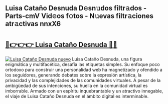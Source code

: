 ## Luisa Cataño Desnuda D𝚎sn𝚞dos filtr𝚊dos - Parts-cmV Vid𝚎os f𝚘tos - N𝚞evas filtr𝚊ciones atr𝚊ctivas nnxX6

# <h2><a href="http://mb5ct3j.tromn.icu/?c=Luisa+Cata%c3%b1o+Desnuda">🔗👉👉👉 Luisa Cataño Desnuda 🔗🔗</a></h2>

[![Luisa Cataño Desnuda nuevo](https://i.imgur.com/pEAQMta.gif)](http://mb5ct3j.tromn.icu/?c=Luisa+Cata%c3%b1o+Desnuda)
Luisa Cataño Desnuda, una figura enigmática y multifacética, desafía las etiquetas simples. Su enfoque poco ortodoxo para construir una personalidad web ha magnetizado y ofendido a los seguidores, generando debates sobre la expresión artística, la privacidad y las complejidades de las comunidades virtuales. A pesar de la ambigüedad de sus intenciones, su huella en la comunidad virtual es imborrable. Armado con un espíritu inquebrantable y un atractivo innegable, el viaje de Luisa Cataño Desnuda en el ámbito digital es interminable.

